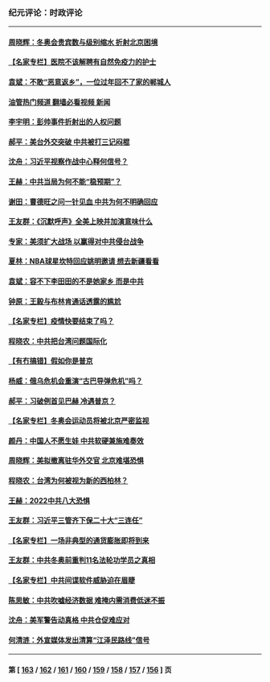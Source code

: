 ### 纪元评论：时政评论
---
#### [周晓辉：冬奥会贵宾数与级别缩水 折射北京困境](../../pages/nsc1025/n13539533.md?01300330) 
#### [【名家专栏】医院不该解聘有自然免疫力的护士](../../pages/nsc1025/n13539217.md?01300330) 
#### [袁斌：不敢“恶意返乡”，一位过年回不了家的郸城人](../../pages/nsc1025/n13538781.md?01300330) 
#### [油管热门频道 翻墙必看视频 新闻](ok?01300330)
#### [李宇明：彭帅事件折射出的人权问题](../../pages/nsc1025/n13537962.md?01300330) 
#### [郝平：美台外交突破 中共被打三记闷棍](../../pages/nsc1025/n13537746.md?01300330) 
#### [沈舟：习近平视察作战中心释何信号？](../../pages/nsc1025/n13537428.md?01300330) 
#### [王赫：中共当局为何不能“稳预期”？](../../pages/nsc1025/n13535919.md?01300330) 
#### [谢田：曹德旺之问一针见血 中共为何不明确回应](../../pages/nsc1025/n13535881.md?01300330) 
#### [王友群：《沉默呼声》全美上映并加演意味什么](../../pages/nsc1025/n13534477.md?01300330) 
#### [专家：美须扩大战场 以赢得对中共侵台战争](../../pages/nsc1025/n13534835.md?01300330) 
#### [夏林：NBA球星坎特回应姚明邀请 想去新疆看看](../../pages/nsc1025/n13534942.md?01300330) 
#### [袁斌：容不下李田田的不是她家乡 而是中共](../../pages/nsc1025/n13534663.md?01300330) 
#### [钟原：王毅与布林肯通话透露的尴尬](../../pages/nsc1025/n13534463.md?01300330) 
#### [【名家专栏】疫情快要结束了吗？](../../pages/nsc1025/n13533767.md?01300330) 
#### [程晓农：中共把台湾问题国际化](../../pages/nsc1025/n13534136.md?01300330) 
#### [【有冇搞错】假如你是普京](../../pages/nsc1025/n13532025.md?01300330) 
#### [杨威：俄乌危机会重演“古巴导弹危机”吗？](../../pages/nsc1025/n13531915.md?01300330) 
#### [郝平：习破例首见巴赫 冷遇普京？](../../pages/nsc1025/n13532013.md?01300330) 
#### [【名家专栏】冬奥会运动员将被北京严密监视](../../pages/nsc1025/n13530845.md?01300330) 
#### [颜丹：中国人不愿生娃 中共软硬兼施难奏效](../../pages/nsc1025/n13531251.md?01300330) 
#### [周晓辉：美拟撤离驻华外交官 北京难堪恐惧](../../pages/nsc1025/n13531021.md?01300330) 
#### [程晓农：台湾为何被视为新的西柏林？](../../pages/nsc1025/n13529520.md?01300330) 
#### [王赫：2022中共八大恐惧](../../pages/nsc1025/n13529411.md?01300330) 
#### [王友群：习近平三管齐下保二十大“三连任”](../../pages/nsc1025/n13529377.md?01300330) 
#### [【名家专栏】一场非典型的通货膨胀即将到来](../../pages/nsc1025/n13528442.md?01300330) 
#### [王友群：中共冬奥前重判11名法轮功学员之真相](../../pages/nsc1025/n13527091.md?01300330) 
#### [【名家专栏】中共间谍软件威胁迫在眉睫](../../pages/nsc1025/n13528445.md?01300330) 
#### [陈思敏：中共吹嘘经济数据 难掩内需消费低迷不振](../../pages/nsc1025/n13527852.md?01300330) 
#### [沈舟：美军警告动真格 中共仓促难应对](../../pages/nsc1025/n13527030.md?01300330) 
#### [何清涟：外宣媒体发出清算“江泽民路线”信号](../../pages/nsc1025/n13527023.md?01300330) 

---
#### 第 [ [163](./163.md?01300330) / [162](./162.md?01300330) / [161](./161.md?01300330) / [160](./160.md?01300330) / [159](./159.md?01300330) / [158](./158.md?01300330) / [157](./157.md?01300330) / [156](./156.md?01300330) ] 页
